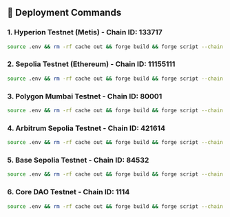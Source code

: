 
## 🚀 Deployment Commands

### 1. Hyperion Testnet (Metis) - Chain ID: 133717
```bash
source .env && rm -rf cache out && forge build && forge script --chain 133717 script/QuizGame.s.sol:QuizGameScript --rpc-url https://hyperion-testnet.metisdevops.link --broadcast -vvvv --private-key ${PRIVATE_KEY}
```

### 2. Sepolia Testnet (Ethereum) - Chain ID: 11155111
```bash
source .env && rm -rf cache out && forge build && forge script --chain 11155111 script/QuizGame.s.sol:QuizGameScript --rpc-url https://eth-sepolia.public.blastapi.io --broadcast -vvvv --private-key ${PRIVATE_KEY}
```

### 3. Polygon Mumbai Testnet - Chain ID: 80001
```bash
source .env && rm -rf cache out && forge build && forge script --chain 80001 script/QuizGame.s.sol:QuizGameScript --rpc-url https://rpc-mumbai.maticvigil.com --broadcast -vvvv --private-key ${PRIVATE_KEY}
```

### 4. Arbitrum Sepolia Testnet - Chain ID: 421614
```bash
source .env && rm -rf cache out && forge build && forge script --chain 421614 script/QuizGame.s.sol:QuizGameScript --rpc-url https://sepolia-rollup.arbitrum.io/rpc --broadcast -vvvv --private-key ${PRIVATE_KEY}
```

### 5. Base Sepolia Testnet - Chain ID: 84532
```bash
source .env && rm -rf cache out && forge build && forge script --chain 84532 script/QuizGame.s.sol:QuizGameScript --rpc-url https://sepolia.base.org --broadcast -vvvv --private-key ${PRIVATE_KEY}
```

### 6. Core DAO Testnet - Chain ID: 1114
```bash
source .env && rm -rf cache out && forge build && forge script --chain 1114 script/QuizGame.s.sol:QuizGameScript --rpc-url https://rpc.test2.btcs.network --broadcast -vvvv --private-key ${PRIVATE_KEY}
```
